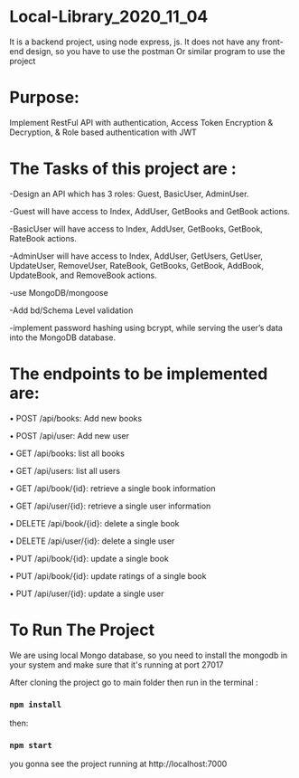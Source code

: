 # Local-Library_2020_11_04
It is a backend project, using node express, js. It does not have any front-end design, so you have to use the postman Or similar program to use the project

# Purpose:

Implement RestFul API with authentication, Access Token Encryption &
Decryption, & Role based authentication with JWT

# The Tasks of this project are :

-Design an API which has 3 roles: Guest, BasicUser, AdminUser.

-Guest will have access to Index, AddUser, GetBooks and GetBook actions.

-BasicUser will have access to Index, AddUser, GetBooks, GetBook, RateBook actions.

-AdminUser will have access to Index, AddUser, GetUsers, GetUser, UpdateUser, RemoveUser,
RateBook, GetBooks, GetBook, AddBook, UpdateBook, and RemoveBook actions.

-use MongoDB/mongoose

-Add bd/Schema Level validation

-implement password hashing using bcrypt, while serving the user’s data into the MongoDB database.

# The endpoints to be implemented are:

• POST /api/books: Add new books

• POST /api/user: Add new user

• GET /api/books: list all books

• GET /api/users: list all users

• GET /api/book/{id}: retrieve a single book information

• GET /api/user/{id}: retrieve a single user information

• DELETE /api/book/{id}: delete a single book

• DELETE /api/user/{id}: delete a single user

• PUT /api/book/{id}: update a single book

• PUT /api/book/{id}: update ratings of a single book

• PUT /api/user/{id}: update a single user
 

# To Run The Project

We are using local Mongo database, so you need to install the mongodb in your system and make sure that it's running at port 27017

After cloning the project go to main folder then run in the terminal :

### ``` npm install ```

then:

### ``` npm start ```

you gonna see the project running at http://localhost:7000
